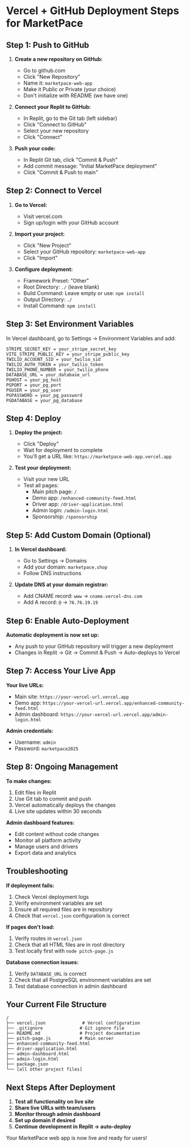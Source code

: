 # Vercel + GitHub Deployment Steps for MarketPace

## Step 1: Push to GitHub

1. **Create a new repository on GitHub:**
   - Go to github.com
   - Click "New Repository"
   - Name it: `marketpace-web-app`
   - Make it Public or Private (your choice)
   - Don't initialize with README (we have one)

2. **Connect your Replit to GitHub:**
   - In Replit, go to the Git tab (left sidebar)
   - Click "Connect to GitHub"
   - Select your new repository
   - Click "Connect"

3. **Push your code:**
   - In Replit Git tab, click "Commit & Push"
   - Add commit message: "Initial MarketPace deployment"
   - Click "Commit & Push to main"

## Step 2: Connect to Vercel

1. **Go to Vercel:**
   - Visit vercel.com
   - Sign up/login with your GitHub account

2. **Import your project:**
   - Click "New Project"
   - Select your GitHub repository: `marketpace-web-app`
   - Click "Import"

3. **Configure deployment:**
   - Framework Preset: "Other"
   - Root Directory: `./` (leave blank)
   - Build Command: Leave empty or use: `npm install`
   - Output Directory: `./`
   - Install Command: `npm install`

## Step 3: Set Environment Variables

In Vercel dashboard, go to Settings → Environment Variables and add:

```
STRIPE_SECRET_KEY = your_stripe_secret_key
VITE_STRIPE_PUBLIC_KEY = your_stripe_public_key
TWILIO_ACCOUNT_SID = your_twilio_sid
TWILIO_AUTH_TOKEN = your_twilio_token
TWILIO_PHONE_NUMBER = your_twilio_phone
DATABASE_URL = your_database_url
PGHOST = your_pg_host
PGPORT = your_pg_port
PGUSER = your_pg_user
PGPASSWORD = your_pg_password
PGDATABASE = your_pg_database
```

## Step 4: Deploy

1. **Deploy the project:**
   - Click "Deploy"
   - Wait for deployment to complete
   - You'll get a URL like: `https://marketpace-web-app.vercel.app`

2. **Test your deployment:**
   - Visit your new URL
   - Test all pages:
     - Main pitch page: `/`
     - Demo app: `/enhanced-community-feed.html`
     - Driver app: `/driver-application.html`
     - Admin login: `/admin-login.html`
     - Sponsorship: `/sponsorship`

## Step 5: Add Custom Domain (Optional)

1. **In Vercel dashboard:**
   - Go to Settings → Domains
   - Add your domain: `marketpace.shop`
   - Follow DNS instructions

2. **Update DNS at your domain registrar:**
   - Add CNAME record: `www` → `cname.vercel-dns.com`
   - Add A record: `@` → `76.76.19.19`

## Step 6: Enable Auto-Deployment

**Automatic deployment is now set up:**
- Any push to your GitHub repository will trigger a new deployment
- Changes in Replit → Git → Commit & Push → Auto-deploys to Vercel

## Step 7: Access Your Live App

**Your live URLs:**
- Main site: `https://your-vercel-url.vercel.app`
- Demo app: `https://your-vercel-url.vercel.app/enhanced-community-feed.html`
- Admin dashboard: `https://your-vercel-url.vercel.app/admin-login.html`

**Admin credentials:**
- Username: `admin`
- Password: `marketpace2025`

## Step 8: Ongoing Management

**To make changes:**
1. Edit files in Replit
2. Use Git tab to commit and push
3. Vercel automatically deploys the changes
4. Live site updates within 30 seconds

**Admin dashboard features:**
- Edit content without code changes
- Monitor all platform activity
- Manage users and drivers
- Export data and analytics

## Troubleshooting

**If deployment fails:**
1. Check Vercel deployment logs
2. Verify environment variables are set
3. Ensure all required files are in repository
4. Check that `vercel.json` configuration is correct

**If pages don't load:**
1. Verify routes in `vercel.json`
2. Check that all HTML files are in root directory
3. Test locally first with `node pitch-page.js`

**Database connection issues:**
1. Verify `DATABASE_URL` is correct
2. Check that all PostgreSQL environment variables are set
3. Test database connection in admin dashboard

## Your Current File Structure

```
/
├── vercel.json              # Vercel configuration
├── .gitignore              # Git ignore file
├── README.md               # Project documentation
├── pitch-page.js           # Main server
├── enhanced-community-feed.html
├── driver-application.html
├── admin-dashboard.html
├── admin-login.html
├── package.json
└── [all other project files]
```

## Next Steps After Deployment

1. **Test all functionality on live site**
2. **Share live URLs with team/users**
3. **Monitor through admin dashboard**
4. **Set up domain if desired**
5. **Continue development in Replit → auto-deploy**

Your MarketPace web app is now live and ready for users!